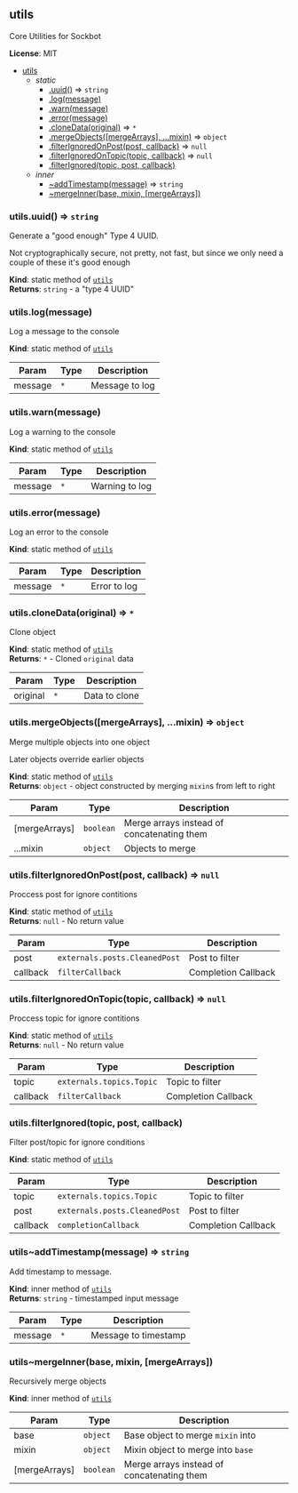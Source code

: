 <a name="module_utils"></a>
## utils
Core Utilities for Sockbot

**License**: MIT  

* [utils](#module_utils)
    * _static_
        * [.uuid()](#module_utils.uuid) ⇒ <code>string</code>
        * [.log(message)](#module_utils.log)
        * [.warn(message)](#module_utils.warn)
        * [.error(message)](#module_utils.error)
        * [.cloneData(original)](#module_utils.cloneData) ⇒ <code>\*</code>
        * [.mergeObjects([mergeArrays], ...mixin)](#module_utils.mergeObjects) ⇒ <code>object</code>
        * [.filterIgnoredOnPost(post, callback)](#module_utils.filterIgnoredOnPost) ⇒ <code>null</code>
        * [.filterIgnoredOnTopic(topic, callback)](#module_utils.filterIgnoredOnTopic) ⇒ <code>null</code>
        * [.filterIgnored(topic, post, callback)](#module_utils.filterIgnored)
    * _inner_
        * [~addTimestamp(message)](#module_utils..addTimestamp) ⇒ <code>string</code>
        * [~mergeInner(base, mixin, [mergeArrays])](#module_utils..mergeInner)

<a name="module_utils.uuid"></a>
### utils.uuid() ⇒ <code>string</code>
Generate a "good enough" Type 4 UUID.

Not cryptographically secure, not pretty, not fast, but since we only need a couple of these it's good enough

**Kind**: static method of <code>[utils](#module_utils)</code>  
**Returns**: <code>string</code> - a "type 4 UUID"  
<a name="module_utils.log"></a>
### utils.log(message)
Log a message to the console

**Kind**: static method of <code>[utils](#module_utils)</code>  

| Param | Type | Description |
| --- | --- | --- |
| message | <code>\*</code> | Message to log |

<a name="module_utils.warn"></a>
### utils.warn(message)
Log a warning to the console

**Kind**: static method of <code>[utils](#module_utils)</code>  

| Param | Type | Description |
| --- | --- | --- |
| message | <code>\*</code> | Warning to log |

<a name="module_utils.error"></a>
### utils.error(message)
Log an error to the console

**Kind**: static method of <code>[utils](#module_utils)</code>  

| Param | Type | Description |
| --- | --- | --- |
| message | <code>\*</code> | Error to log |

<a name="module_utils.cloneData"></a>
### utils.cloneData(original) ⇒ <code>\*</code>
Clone object

**Kind**: static method of <code>[utils](#module_utils)</code>  
**Returns**: <code>\*</code> - Cloned `original` data  

| Param | Type | Description |
| --- | --- | --- |
| original | <code>\*</code> | Data to clone |

<a name="module_utils.mergeObjects"></a>
### utils.mergeObjects([mergeArrays], ...mixin) ⇒ <code>object</code>
Merge multiple objects into one object

Later objects override earlier objects

**Kind**: static method of <code>[utils](#module_utils)</code>  
**Returns**: <code>object</code> - object constructed by merging `mixin`s from left to right  

| Param | Type | Description |
| --- | --- | --- |
| [mergeArrays] | <code>boolean</code> | Merge arrays instead of concatenating them |
| ...mixin | <code>object</code> | Objects to merge |

<a name="module_utils.filterIgnoredOnPost"></a>
### utils.filterIgnoredOnPost(post, callback) ⇒ <code>null</code>
Proccess post for ignore contitions

**Kind**: static method of <code>[utils](#module_utils)</code>  
**Returns**: <code>null</code> - No return value  

| Param | Type | Description |
| --- | --- | --- |
| post | <code>externals.posts.CleanedPost</code> | Post to filter |
| callback | <code>filterCallback</code> | Completion Callback |

<a name="module_utils.filterIgnoredOnTopic"></a>
### utils.filterIgnoredOnTopic(topic, callback) ⇒ <code>null</code>
Proccess topic for ignore contitions

**Kind**: static method of <code>[utils](#module_utils)</code>  
**Returns**: <code>null</code> - No return value  

| Param | Type | Description |
| --- | --- | --- |
| topic | <code>externals.topics.Topic</code> | Topic to filter |
| callback | <code>filterCallback</code> | Completion Callback |

<a name="module_utils.filterIgnored"></a>
### utils.filterIgnored(topic, post, callback)
Filter post/topic for ignore conditions

**Kind**: static method of <code>[utils](#module_utils)</code>  

| Param | Type | Description |
| --- | --- | --- |
| topic | <code>externals.topics.Topic</code> | Topic to filter |
| post | <code>externals.posts.CleanedPost</code> | Post to filter |
| callback | <code>completionCallback</code> | Completion Callback |

<a name="module_utils..addTimestamp"></a>
### utils~addTimestamp(message) ⇒ <code>string</code>
Add timestamp to message.

**Kind**: inner method of <code>[utils](#module_utils)</code>  
**Returns**: <code>string</code> - timestamped input message  

| Param | Type | Description |
| --- | --- | --- |
| message | <code>\*</code> | Message to timestamp |

<a name="module_utils..mergeInner"></a>
### utils~mergeInner(base, mixin, [mergeArrays])
Recursively merge objects

**Kind**: inner method of <code>[utils](#module_utils)</code>  

| Param | Type | Description |
| --- | --- | --- |
| base | <code>object</code> | Base object to merge `mixin` into |
| mixin | <code>object</code> | Mixin object to merge into `base` |
| [mergeArrays] | <code>boolean</code> | Merge arrays instead of concatenating them |

